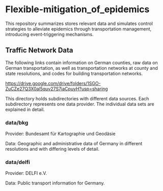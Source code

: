 # Flexible-mitigation_of_epidemics
This repository summarizes  stores relevant data and simulates control strategies to alleviate epidemics through transportation management, introducing event-triggering mechanisms.

## Traffic Network Data
The following links contain information on German counties, raw data on German transportation, as well as transportation networks at county and state resolutions, and codes for building transportation networks.

https://drive.google.com/drive/folders/1SGO-ZuCZe27Q3X0al5quv27S7iaCpuyH?usp=sharing

This directory holds subdirectories with different data sources. Each subdirectory represents one data provider. The individual data sets are explained in detail.

### data/bkg
Provider: Bundesamt für Kartographie und Geodäsie

Data: Geographic and administrative data of Germany in different resolutions and with differing levels of detail.

### data/delfi
Provider: DELFI e.V.

Data: Public transport information for Germany.

